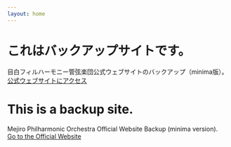 ```yaml
---
layout: home
---
```

# これはバックアップサイトです。
目白フィルハーモニー管弦楽団公式ウェブサイトのバックアップ（minima版）。<br>
[公式ウェブサイトにアクセス](https://www.mejirophil-orch.com/)

# This is a backup site.
Mejiro Philharmonic Orchestra Official Website Backup (minima version).<br>
[Go to the Official Website](https://www.mejirophil-orch.com/)
